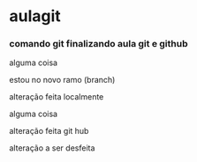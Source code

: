 # aulagit
### comando git finalizando aula git e github

alguma coisa 




estou no novo ramo (branch)

alteração feita localmente

alguma coisa 


alteração   feita git hub


alteração a ser desfeita 

